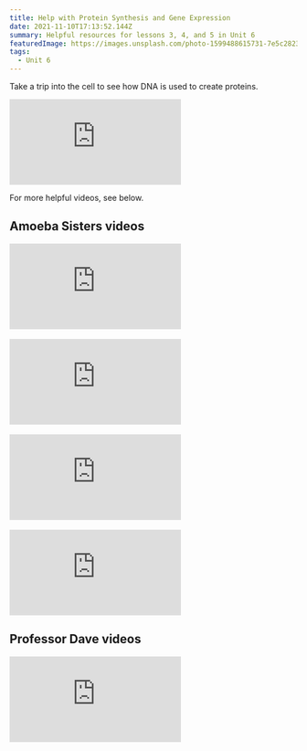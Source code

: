 ```yaml
---
title: Help with Protein Synthesis and Gene Expression
date: 2021-11-10T17:13:52.144Z
summary: Helpful resources for lessons 3, 4, and 5 in Unit 6
featuredImage: https://images.unsplash.com/photo-1599488615731-7e5c2823ff28?ixlib=rb-1.2.1&ixid=MnwxMjA3fDB8MHxwaG90by1wYWdlfHx8fGVufDB8fHx8&auto=format&fit=crop&w=687&q=80
tags:
  - Unit 6
---
```

Take a trip into the cell to see how DNA is used to create proteins.

<div class="youtube-container"><iframe class="responsive-iframe" src="https://www.youtube.com/embed/gG7uCskUOrA" frameborder="0" allow="accelerometer; autoplay; clipboard-write; encrypted-media; gyroscope; picture-in-picture" allowfullscreen></iframe></div>

For more helpful videos, see below.

## Amoeba Sisters videos

<div class="youtube-container"><iframe class="responsive-iframe" src="https://www.youtube.com/embed/JQByjprj_mA" frameborder="0" allow="accelerometer; autoplay; clipboard-write; encrypted-media; gyroscope; picture-in-picture" allowfullscreen></iframe></div>

<br>

<div class="youtube-container"><iframe class="responsive-iframe" src="https://www.youtube.com/embed/oefAI2x2CQM" frameborder="0" allow="accelerometer; autoplay; clipboard-write; encrypted-media; gyroscope; picture-in-picture" allowfullscreen></iframe></div>

<br>

<div class="youtube-container"><iframe class="responsive-iframe" src="https://www.youtube.com/embed/vl6Vlf2thvI" frameborder="0" allow="accelerometer; autoplay; clipboard-write; encrypted-media; gyroscope; picture-in-picture" allowfullscreen></iframe></div>

<br>

<div class="youtube-container"><iframe class="responsive-iframe" src="https://www.youtube.com/embed/LsEYgwuP6ko" frameborder="0" allow="accelerometer; autoplay; clipboard-write; encrypted-media; gyroscope; picture-in-picture" allowfullscreen></iframe></div>

## Professor Dave videos

<div class="youtube-container"><iframe class="responsive-iframe" src="https://www.youtube.com/embed/bKIpDtJdK8Q" frameborder="0" allow="accelerometer; autoplay; clipboard-write; encrypted-media; gyroscope; picture-in-picture" allowfullscreen></iframe></div>